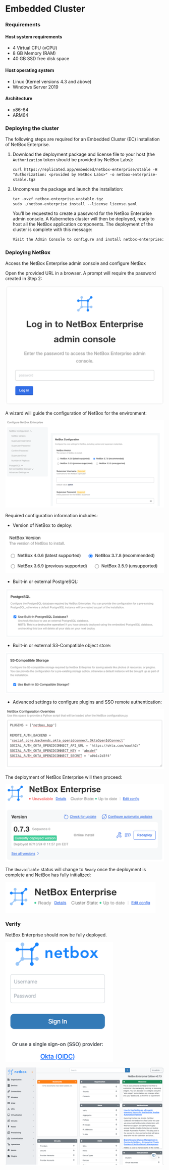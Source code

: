 # Embedded Cluster

### Requirements

#### Host system requirements

- 4 Virtual CPU (vCPU)
- 8 GB Memory (RAM)
- 40 GB SSD free disk space

#### Host operating system

- Linux (Kernel versions 4.3 and above)
- Windows Server 2019

#### Architecture

- x86-64
- ARM64

### Deploying the cluster

The following steps are required for an Embedded Cluster (EC) installation of NetBox Enterprise.

1. Download the deployment package and license file to your host (the `Authorization` token should be provided by NetBox Labs):

   ```
   curl https://replicated.app/embedded/netbox-enterprise/stable -H "Authorization: <provided by NetBox Labs>" -o netbox-enterprise-stable.tgz
   ```
2. Uncompress the package and launch the installation:

   ```
   tar -xvzf netbox-enterprise-unstable.tgz
   sudo ./netbox-enterprise install --license license.yaml
   ```

   You’ll be requested to create a password for the NetBox Enterprise admin console. A Kubernetes cluster will then be deployed, ready to host all the NetBox application components. The deployment of the cluster is complete with this message:

   ```{.bash .no-copy} 
   Visit the Admin Console to configure and install netbox-enterprise: http://my.netbox-enterprise.host:30000
   ```

### Deploying NetBox

Access the NetBox Enterprise admin console and configure NetBox

Open the provided URL in a browser. A prompt will require the password created in Step 2:

![enterprise-admin-console](../images/netbox-enterprise/admin-console.png)

A wizard will guide the configuration of NetBox for the environment:

![configure-netbox-enterprise](../images/netbox-enterprise/configure-netbox-enterprise.png)

Required configuration information includes:

- Version of NetBox to deploy:

![netbox-enterprise-version](../images/netbox-enterprise/netbox-enterprise-version.png)

- Built-in or external PostgreSQL:

![netbox-enterprise-postgres](../images/netbox-enterprise/netbox-enterprise-postgres.png)

- Built-in or external S3-Compatible object store:

![netbox-enterpise-storage](../images/netbox-enterprise/netbox-enterprise-s3.png)

- Advanced settings to configure plugins and SSO remote authentication:

![netbox-enterprise-overides](../images/netbox-enterprise/netbox-enterprise-overides.png)

The deployment of NetBox Enterprise will then proceed:

![netbox-enterprise-deploy](../images/netbox-enterprise/netbox-enterprise-deploy.png)

The `Unavailable` status will change to `Ready` once the deployment is complete and NetBox has fully initialized:

![netbox-enterprise-ready](../images/netbox-enterprise/netbox-enterprise-ready.png)

### Verify

NetBox Enterprise should now be fully deployed.

![netbox-enterprise-login](../images/netbox-enterprise/netbox-enterprise-login.png)

![netbox-enterprise-home](../images/netbox-enterprise/netbox-enterprise-app-home.png)
